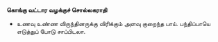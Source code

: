 **கொங்கு வட்டார வழக்குச் சொல்லகராதி**
- உணவு உண்ண விருந்தினருக்கு விரிக்கும் அளவு குறைந்த பாய். பந்திப்பாயெ எடுத்துப் போடு சாப்பிடலா.

